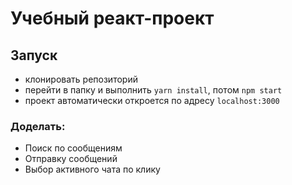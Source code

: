 # Учебный реакт-проект

## Запуск

* клонировать репозиторий
* перейти в папку и выполнить `yarn install`, потом `npm start`
* проект автоматически откроется по адресу `localhost:3000`

### Доделать:

* Поиск по сообщениям
* Отправку сообщений
* Выбор активного чата по клику
